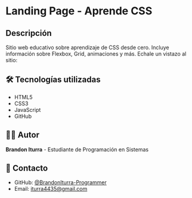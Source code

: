 # Landing Page - Aprende CSS

## Descripción
Sitio web educativo sobre aprendizaje de CSS desde cero. Incluye información sobre Flexbox, Grid, animaciones y más.
Echale un vistazo al sitio: 
## 🛠️ Tecnologías utilizadas
- HTML5
- CSS3
- JavaScript
- GitHub

## 👨‍💻 Autor
**Brandon Iturra** - Estudiante de Programación en Sistemas

## 📧 Contacto
- GitHub: [@BrandonIturra-Programmer](https://github.com/BrandonIturra-Programmer)
- Email: iturra4435@gmail.com
